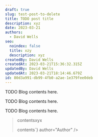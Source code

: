 ```yaml
---
draft: true
slug: test-post-to-delete
title: TODO post title
description: xyz
date: 2023-03-21
authors:
  - David Wells
seo:
  noindex: false
  title: xzy
  description: xyz
createdBy: David Wells
createdAt: 2023-03-21T15:36:32.315Z
updatedBy: David Wells
updatedAt: 2023-03-21T18:14:46.679Z
id: 80d3a991-db99-4fb0-a2ae-1e379fee0deb
---
```


TODO Blog contents here.

TODO Blog contents here.

TODO Blog contents here.

<BlockQuote text={`contents

contentsxyx

contents`} author="Author" />